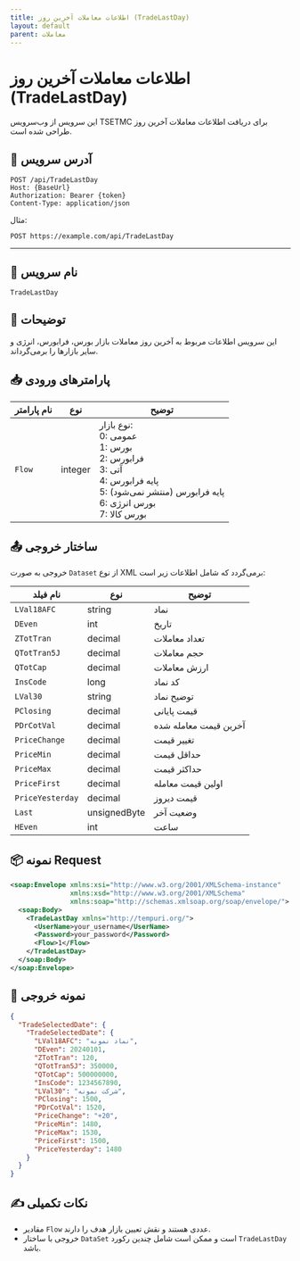 ```yaml
---
title: اطلاعات معاملات آخرین روز (TradeLastDay)
layout: default
parent: معاملات
---
```


# اطلاعات معاملات آخرین روز (TradeLastDay)

این سرویس از وب‌سرویس TSETMC برای دریافت اطلاعات معاملات آخرین روز طراحی شده است.

## 📌 آدرس سرویس

```
POST /api/TradeLastDay
Host: {BaseUrl}
Authorization: Bearer {token}
Content-Type: application/json
```

مثال:
```
POST https://example.com/api/TradeLastDay
```

---

## 🧾 نام سرویس

`TradeLastDay`

## 🎯 توضیحات

این سرویس اطلاعات مربوط به آخرین روز معاملات بازار بورس، فرابورس، انرژی و سایر بازارها را برمی‌گرداند.

## 📥 پارامترهای ورودی

| نام پارامتر | نوع | توضیح |
|-------------|------|-------|
| `Flow` | integer | نوع بازار:<br>0: عمومی<br>1: بورس<br>2: فرابورس<br>3: آتی<br>4: پایه فرابورس<br>5: پایه فرابورس (منتشر نمی‌شود)<br>6: بورس انرژی<br>7: بورس کالا |

## 📤 ساختار خروجی

خروجی به صورت `Dataset` از نوع XML برمی‌گردد که شامل اطلاعات زیر است:

| نام فیلد | نوع | توضیح |
|----------|-----|-------|
| `LVal18AFC` | string | نماد |
| `DEven` | int | تاریخ |
| `ZTotTran` | decimal | تعداد معاملات |
| `QTotTran5J` | decimal | حجم معاملات |
| `QTotCap` | decimal | ارزش معاملات |
| `InsCode` | long | کد نماد |
| `LVal30` | string | توضیح نماد |
| `PClosing` | decimal | قیمت پایانی |
| `PDrCotVal` | decimal | آخرین قیمت معامله شده |
| `PriceChange` | decimal | تغییر قیمت |
| `PriceMin` | decimal | حداقل قیمت |
| `PriceMax` | decimal | حداکثر قیمت |
| `PriceFirst` | decimal | اولین قیمت معامله |
| `PriceYesterday` | decimal | قیمت دیروز |
| `Last` | unsignedByte | وضعیت آخر |
| `HEven` | int | ساعت |

## 📦 نمونه Request 

```xml
<soap:Envelope xmlns:xsi="http://www.w3.org/2001/XMLSchema-instance"
               xmlns:xsd="http://www.w3.org/2001/XMLSchema"
               xmlns:soap="http://schemas.xmlsoap.org/soap/envelope/">
  <soap:Body>
    <TradeLastDay xmlns="http://tempuri.org/">
      <UserName>your_username</UserName>
      <Password>your_password</Password>
      <Flow>1</Flow>
    </TradeLastDay>
  </soap:Body>
</soap:Envelope>
```

## 📄 نمونه خروجی

```json
{
  "TradeSelectedDate": {
    "TradeSelectedDate": {
      "LVal18AFC": "نماد نمونه",
      "DEven": 20240101,
      "ZTotTran": 120,
      "QTotTran5J": 350000,
      "QTotCap": 500000000,
      "InsCode": 1234567890,
      "LVal30": "شرکت نمونه",
      "PClosing": 1500,
      "PDrCotVal": 1520,
      "PriceChange": "+20",
      "PriceMin": 1480,
      "PriceMax": 1530,
      "PriceFirst": 1500,
      "PriceYesterday": 1480
    }
  }
}
```


## ✍️ نکات تکمیلی

- مقادیر `Flow` عددی هستند و نقش تعیین بازار هدف را دارند.
- خروجی با ساختار `DataSet` است و ممکن است شامل چندین رکورد `TradeLastDay` باشد.